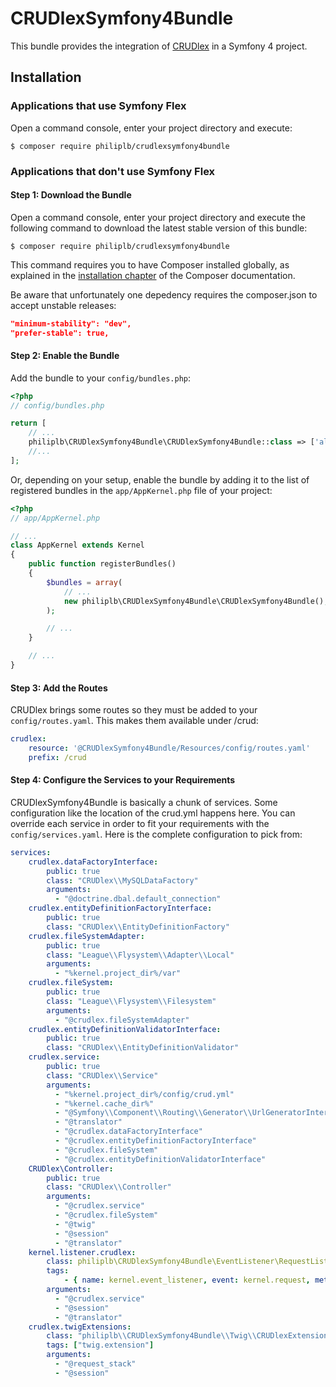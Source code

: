 CRUDlexSymfony4Bundle
=====================

This bundle provides the integration of [CRUDlex](https://github.com/philiplb/CRUDlex) in a Symfony 4 project.

## Installation

### Applications that use Symfony Flex

Open a command console, enter your project directory and execute:

```console
$ composer require philiplb/crudlexsymfony4bundle
```

### Applications that don't use Symfony Flex

#### Step 1: Download the Bundle

Open a command console, enter your project directory and execute the
following command to download the latest stable version of this bundle:

```console
$ composer require philiplb/crudlexsymfony4bundle
```

This command requires you to have Composer installed globally, as explained
in the [installation chapter](https://getcomposer.org/doc/00-intro.md)
of the Composer documentation.

Be aware that unfortunately one depedency requires the composer.json to accept unstable releases:

```json
"minimum-stability": "dev",
"prefer-stable": true,
```

#### Step 2: Enable the Bundle

Add the bundle to your `config/bundles.php`:

```php
<?php
// config/bundles.php

return [
    // ...
    philiplb\CRUDlexSymfony4Bundle\CRUDlexSymfony4Bundle::class => ['all' => true],
    //...
];

```

Or, depending on your setup, enable the bundle by adding it to the list of registered bundles
in the `app/AppKernel.php` file of your project:

```php
<?php
// app/AppKernel.php

// ...
class AppKernel extends Kernel
{
    public function registerBundles()
    {
        $bundles = array(
            // ...
            new philiplb\CRUDlexSymfony4Bundle\CRUDlexSymfony4Bundle(),
        );

        // ...
    }

    // ...
}
```

#### Step 3: Add the Routes

CRUDlex brings some routes so they must be added to your `config/routes.yaml`. This makes them available under /crud:

```yaml
crudlex:
    resource: '@CRUDlexSymfony4Bundle/Resources/config/routes.yaml'
    prefix: /crud
```

#### Step 4: Configure the Services to your Requirements

CRUDlexSymfony4Bundle is basically a chunk of services. Some configuration like the location of the crud.yml happens
here. You can override each service in order to fit your requirements with the `config/services.yaml`. Here is the
complete configuration to pick from:

```yaml
services:
    crudlex.dataFactoryInterface:
        public: true
        class: "CRUDlex\\MySQLDataFactory"
        arguments:
          - "@doctrine.dbal.default_connection"
    crudlex.entityDefinitionFactoryInterface:
        public: true
        class: "CRUDlex\\EntityDefinitionFactory"
    crudlex.fileSystemAdapter:
        public: true
        class: "League\\Flysystem\\Adapter\\Local"
        arguments:
          - "%kernel.project_dir%/var"
    crudlex.fileSystem:
        public: true
        class: "League\\Flysystem\\Filesystem"
        arguments:
          - "@crudlex.fileSystemAdapter"
    crudlex.entityDefinitionValidatorInterface:
        public: true
        class: "CRUDlex\\EntityDefinitionValidator"
    crudlex.service:
        public: true
        class: "CRUDlex\\Service"
        arguments:
          - "%kernel.project_dir%/config/crud.yml"
          - "%kernel.cache_dir%"
          - "@Symfony\\Component\\Routing\\Generator\\UrlGeneratorInterface"
          - "@translator"
          - "@crudlex.dataFactoryInterface"
          - "@crudlex.entityDefinitionFactoryInterface"
          - "@crudlex.fileSystem"
          - "@crudlex.entityDefinitionValidatorInterface"
    CRUDlex\Controller:
        public: true
        class: "CRUDlex\\Controller"
        arguments:
          - "@crudlex.service"
          - "@crudlex.fileSystem"
          - "@twig"
          - "@session"
          - "@translator"
    kernel.listener.crudlex:
        class: philiplb\CRUDlexSymfony4Bundle\EventListener\RequestListener
        tags:
            - { name: kernel.event_listener, event: kernel.request, method: onKernelRequest }
        arguments:
          - "@crudlex.service"
          - "@session"
          - "@translator"
    crudlex.twigExtensions:
        class: "philiplb\\CRUDlexSymfony4Bundle\\Twig\\CRUDlexExtension"
        tags: ["twig.extension"]
        arguments:
          - "@request_stack"
          - "@session"
```
